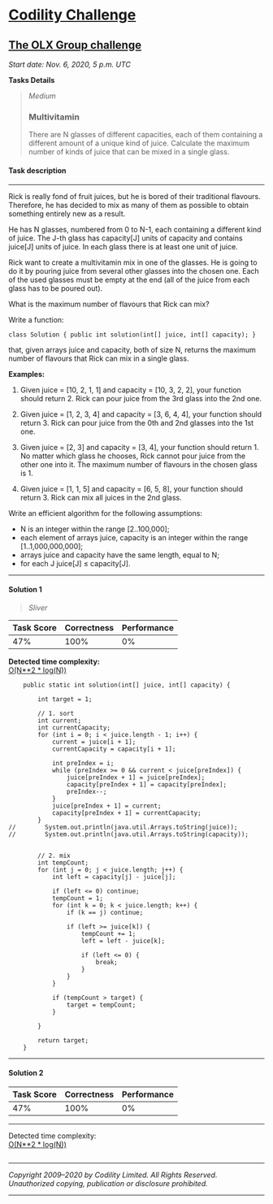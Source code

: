 # [Codility Challenge](https://app.codility.com/programmers/challenges/)
## [The OLX Group challenge](https://app.codility.com/programmers/challenges/olx_group2020/)
_Start date: Nov. 6, 2020, 5 p.m. UTC_

**Tasks Details**

> _Medium_
> ### Multivitamin  
> There are N glasses of different capacities, each of them containing a different amount of a unique kind of juice. Calculate the maximum number of kinds of juice that can be mixed in a single glass.  

#### Task description
---
Rick is really fond of fruit juices, but he is bored of their traditional flavours. Therefore, he has decided to mix as many of them as possible to obtain something entirely new as a result.

He has N glasses, numbered from 0 to N-1, each containing a different kind of juice. The J-th glass has capacity[J] units of capacity and contains juice[J] units of juice. In each glass there is at least one unit of juice.

Rick want to create a multivitamin mix in one of the glasses. He is going to do it by pouring juice from several other glasses into the chosen one. Each of the used glasses must be empty at the end (all of the juice from each glass has to be poured out).

What is the maximum number of flavours that Rick can mix?

Write a function:

`class Solution { public int solution(int[] juice, int[] capacity); }`

that, given arrays juice and capacity, both of size N, returns the maximum number of flavours that Rick can mix in a single glass.

**Examples:**
1. Given juice = [10, 2, 1, 1] and capacity = [10, 3, 2, 2], your function should return 2. Rick can pour juice from the 3rd glass into the 2nd one.

2. Given juice = [1, 2, 3, 4] and capacity = [3, 6, 4, 4], your function should return 3. Rick can pour juice from the 0th and 2nd glasses into the 1st one.

3. Given juice = [2, 3] and capacity = [3, 4], your function should return 1. No matter which glass he chooses, Rick cannot pour juice from the other one into it. The maximum number of flavours in the chosen glass is 1.

4. Given juice = [1, 1, 5] and capacity = [6, 5, 8], your function should return 3. Rick can mix all juices in the 2nd glass.

Write an efficient algorithm for the following assumptions:

* N is an integer within the range [2..100,000];
* each element of arrays juice, capacity is an integer within the range [1..1,000,000,000];
* arrays juice and capacity have the same length, equal to N;
* for each J juice[J] ≤ capacity[J].

---
#### Solution 1  
> _Sliver_  

|  Task Score   | Correctness  | Performance |
|  ----  | ----  | ----  |
| 47%  | 100% | 0% |

**Detected time complexity:**    
[O(N**2 * log(N))](https://app.codility.com/cert/view/certBAHYYY-799W2CKH32G9GM4U/details/)
```
    public static int solution(int[] juice, int[] capacity) {

        int target = 1;

        // 1. sort
        int current;
        int currentCapacity;
        for (int i = 0; i < juice.length - 1; i++) {
            current = juice[i + 1];
            currentCapacity = capacity[i + 1];

            int preIndex = i;
            while (preIndex >= 0 && current < juice[preIndex]) {
                juice[preIndex + 1] = juice[preIndex];
                capacity[preIndex + 1] = capacity[preIndex];
                preIndex--;
            }
            juice[preIndex + 1] = current;
            capacity[preIndex + 1] = currentCapacity;
        }
//        System.out.println(java.util.Arrays.toString(juice));
//        System.out.println(java.util.Arrays.toString(capacity));


        // 2. mix
        int tempCount;
        for (int j = 0; j < juice.length; j++) {
            int left = capacity[j] - juice[j];

            if (left <= 0) continue;
            tempCount = 1;
            for (int k = 0; k < juice.length; k++) {
                if (k == j) continue;

                if (left >= juice[k]) {
                    tempCount += 1;
                    left = left - juice[k];

                    if (left <= 0) {
                        break;
                    }
                }
            }

            if (tempCount > target) {
                target = tempCount;
            }

        }

        return target;
    }

```
---
#### Solution 2  
|  Task Score   | Correctness  | Performance |
|  ----  | ----  | ----  |
| 47%  | 100% | 0% |
---
Detected time complexity:  
[O(N**2 * log(N))](https://app.codility.com/cert/view/certFGXQ3T-3PFT83HH28UPQ9AQ/details/)
```

```
***
_Copyright 2009–2020 by Codility Limited. All Rights Reserved. Unauthorized copying, publication or disclosure prohibited._
***
